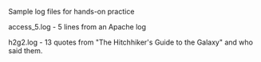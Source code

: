 Sample log files for hands-on practice  

access_5.log - 5 lines from an Apache log

h2g2.log - 13 quotes from "The Hitchhiker's Guide to the Galaxy" and who said them.
